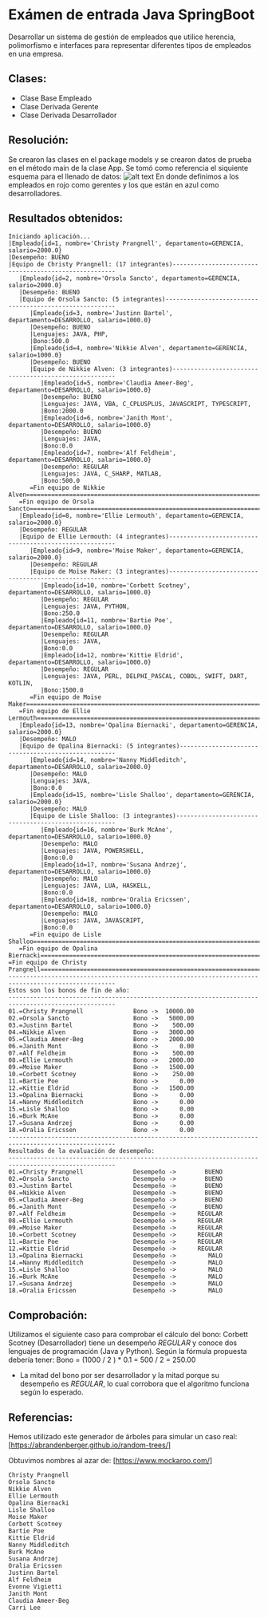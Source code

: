 Exámen de entrada Java SpringBoot
============

Desarrollar un sistema de gestión de empleados que utilice herencia, polimorfismo e interfaces
para representar diferentes tipos de empleados en una empresa.

Clases:
------------

  * Clase Base Empleado
  * Clase Derivada Gerente
  * Clase Derivada Desarrollador

Resolución:
------------

Se crearon las clases en el package models y se crearon datos de prueba en el método main de la clase App.
Se tomó como referencia el siquiente esquema para el llenado de datos:
![alt text](https://github.com/marcialtnt/examen_de_entrada/blob/main/resources/Test-data.png?raw=true)
En donde definimos a los empleados en rojo como gerentes y los que están en azul como desarrolladores.

Resultados obtenidos:
------------

~~~Output
Iniciando aplicación...
|Empleado{id=1, nombre='Christy Prangnell', departamento=GERENCIA, salario=2000.0}
|Desempeño: BUENO
|Equipo de Christy Prangnell: (17 integrantes)------------------------------------------------------
   |Empleado{id=2, nombre='Orsola Sancto', departamento=GERENCIA, salario=2000.0}
   |Desempeño: BUENO
   |Equipo de Orsola Sancto: (5 integrantes)--------------------------------------------------------
      |Empleado{id=3, nombre='Justinn Bartel', departamento=DESARROLLO, salario=1000.0}
      |Desempeño: BUENO
      |Lenguajes: JAVA, PHP, 
      |Bono:500.0
      |Empleado{id=4, nombre='Nikkie Alven', departamento=GERENCIA, salario=1000.0}
      |Desempeño: BUENO
      |Equipo de Nikkie Alven: (3 integrantes)------------------------------------------------------
         |Empleado{id=5, nombre='Claudia Ameer-Beg', departamento=DESARROLLO, salario=1000.0}
         |Desempeño: BUENO
         |Lenguajes: JAVA, VBA, C_CPLUSPLUS, JAVASCRIPT, TYPESCRIPT, 
         |Bono:2000.0
         |Empleado{id=6, nombre='Janith Mont', departamento=DESARROLLO, salario=1000.0}
         |Desempeño: BUENO
         |Lenguajes: JAVA, 
         |Bono:0.0
         |Empleado{id=7, nombre='Alf Feldheim', departamento=DESARROLLO, salario=1000.0}
         |Desempeño: REGULAR
         |Lenguajes: JAVA, C_SHARP, MATLAB, 
         |Bono:500.0
      =Fin equipo de Nikkie Alven===================================================================
   =Fin equipo de Orsola Sancto=====================================================================
   |Empleado{id=8, nombre='Ellie Lermouth', departamento=GERENCIA, salario=2000.0}
   |Desempeño: REGULAR
   |Equipo de Ellie Lermouth: (4 integrantes)-------------------------------------------------------
      |Empleado{id=9, nombre='Moise Maker', departamento=GERENCIA, salario=2000.0}
      |Desempeño: REGULAR
      |Equipo de Moise Maker: (3 integrantes)-------------------------------------------------------
         |Empleado{id=10, nombre='Corbett Scotney', departamento=DESARROLLO, salario=1000.0}
         |Desempeño: REGULAR
         |Lenguajes: JAVA, PYTHON, 
         |Bono:250.0
         |Empleado{id=11, nombre='Bartie Poe', departamento=DESARROLLO, salario=1000.0}
         |Desempeño: REGULAR
         |Lenguajes: JAVA, 
         |Bono:0.0
         |Empleado{id=12, nombre='Kittie Eldrid', departamento=DESARROLLO, salario=1000.0}
         |Desempeño: REGULAR
         |Lenguajes: JAVA, PERL, DELPHI_PASCAL, COBOL, SWIFT, DART, KOTLIN, 
         |Bono:1500.0
      =Fin equipo de Moise Maker====================================================================
   =Fin equipo de Ellie Lermouth====================================================================
   |Empleado{id=13, nombre='Opalina Biernacki', departamento=GERENCIA, salario=2000.0}
   |Desempeño: MALO
   |Equipo de Opalina Biernacki: (5 integrantes)----------------------------------------------------
      |Empleado{id=14, nombre='Nanny Middleditch', departamento=DESARROLLO, salario=2000.0}
      |Desempeño: MALO
      |Lenguajes: JAVA, 
      |Bono:0.0
      |Empleado{id=15, nombre='Lisle Shalloo', departamento=GERENCIA, salario=2000.0}
      |Desempeño: MALO
      |Equipo de Lisle Shalloo: (3 integrantes)-----------------------------------------------------
         |Empleado{id=16, nombre='Burk McAne', departamento=DESARROLLO, salario=1000.0}
         |Desempeño: MALO
         |Lenguajes: JAVA, POWERSHELL, 
         |Bono:0.0
         |Empleado{id=17, nombre='Susana Andrzej', departamento=DESARROLLO, salario=1000.0}
         |Desempeño: MALO
         |Lenguajes: JAVA, LUA, HASKELL, 
         |Bono:0.0
         |Empleado{id=18, nombre='Oralia Ericssen', departamento=DESARROLLO, salario=1000.0}
         |Desempeño: MALO
         |Lenguajes: JAVA, JAVASCRIPT, 
         |Bono:0.0
      =Fin equipo de Lisle Shalloo==================================================================
   =Fin equipo de Opalina Biernacki=================================================================
=Fin equipo de Christy Prangnell====================================================================
----------------------------------------------------------------------------------------------------
Estos son los bonos de fin de año:
----------------------------------------------------------------------------------------------------
01.=Christy Prangnell              Bono ->  10000.00
02.=Orsola Sancto                  Bono ->   5000.00
03.=Justinn Bartel                 Bono ->    500.00
04.=Nikkie Alven                   Bono ->   3000.00
05.=Claudia Ameer-Beg              Bono ->   2000.00
06.=Janith Mont                    Bono ->      0.00
07.=Alf Feldheim                   Bono ->    500.00
08.=Ellie Lermouth                 Bono ->   2000.00
09.=Moise Maker                    Bono ->   1500.00
10.=Corbett Scotney                Bono ->    250.00
11.=Bartie Poe                     Bono ->      0.00
12.=Kittie Eldrid                  Bono ->   1500.00
13.=Opalina Biernacki              Bono ->      0.00
14.=Nanny Middleditch              Bono ->      0.00
15.=Lisle Shalloo                  Bono ->      0.00
16.=Burk McAne                     Bono ->      0.00
17.=Susana Andrzej                 Bono ->      0.00
18.=Oralia Ericssen                Bono ->      0.00
----------------------------------------------------------------------------------------------------
Resultados de la evaluación de desempeño:
----------------------------------------------------------------------------------------------------
01.=Christy Prangnell              Desempeño ->        BUENO
02.=Orsola Sancto                  Desempeño ->        BUENO
03.=Justinn Bartel                 Desempeño ->        BUENO
04.=Nikkie Alven                   Desempeño ->        BUENO
05.=Claudia Ameer-Beg              Desempeño ->        BUENO
06.=Janith Mont                    Desempeño ->        BUENO
07.=Alf Feldheim                   Desempeño ->      REGULAR
08.=Ellie Lermouth                 Desempeño ->      REGULAR
09.=Moise Maker                    Desempeño ->      REGULAR
10.=Corbett Scotney                Desempeño ->      REGULAR
11.=Bartie Poe                     Desempeño ->      REGULAR
12.=Kittie Eldrid                  Desempeño ->      REGULAR
13.=Opalina Biernacki              Desempeño ->         MALO
14.=Nanny Middleditch              Desempeño ->         MALO
15.=Lisle Shalloo                  Desempeño ->         MALO
16.=Burk McAne                     Desempeño ->         MALO
17.=Susana Andrzej                 Desempeño ->         MALO
18.=Oralia Ericssen                Desempeño ->         MALO
~~~

Comprobación:
------------
Utilizamos el siguiente caso para comprobar el cálculo del bono:
Corbett Scotney (Desarrollador) tiene un desempeño *REGULAR* y conoce dos lenguajes de programación (Java y Python).
Según la fórmula propuesta debería tener:
Bono = (1000 / 2 ) * 0.1 = 500 / 2 = 250.00
* La mitad del bono por ser desarrollador y la mitad porque su desempeño es *REGULAR*, lo cual corrobora que el algoritmo funciona según lo esperado.

Referencias:
------------
Hemos utilizado este generador de árboles para simular un caso real:
[https://abrandenberger.github.io/random-trees/]

Obtuvimos nombres al azar de:
[https://www.mockaroo.com/]

~~~Nombres:
Christy Prangnell
Orsola Sancto
Nikkie Alven
Ellie Lermouth
Opalina Biernacki
Lisle Shalloo
Moise Maker
Corbett Scotney
Bartie Poe
Kittie Eldrid
Nanny Middleditch
Burk McAne
Susana Andrzej
Oralia Ericssen
Justinn Bartel
Alf Feldheim
Evonne Vigietti
Janith Mont
Claudia Ameer-Beg
Carri Lee
~~~
